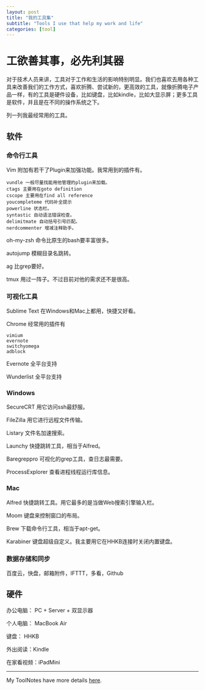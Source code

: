 ```yaml
---
layout: post
title: "我的工具集"
subtitle: "Tools I use that help my work and life"
categories: [tool]
---
```

# 工欲善其事，必先利其器

对于技术人员来讲，工具对于工作和生活的影响特别明显。我们也喜欢去用各种工具来改善我们的工作方式，喜欢折腾、尝试新的，更高效的工具，就像折腾电子产品一样，有的工具是硬件设备，比如键盘，比如kindle，比如大显示屏；更多工具是软件，并且是在不同的操作系统之下。

列一列我最经常用的工具。



## 软件

### 命令行工具

Vim 附加有若干了Plugin来加强功能。我常用到的插件有。

	vundle 一般尽量找能用他管理的plugin来加载。
	ctags 主要用在goto definition
	cscope 主要用在find all reference
	youcompleteme 代码补全提示
	powerline 状态栏。
	syntastic 自动语法错误检查。
	delimitmate 自动括号引号匹配。
	nerdcommenter 增减注释助手。

oh-my-zsh 命令比原生的bash要丰富很多。

autojump 模糊目录名跳转。

ag 比grep要好。

tmux 用过一阵子。不过目前对他的需求还不是很高。

### 可视化工具

Sublime Text 在Windows和Mac上都用，快捷又好看。

Chrome 经常用的插件有

	vimium
	evernote
	switchyomega
	adblock

Evernote 全平台支持

Wunderlist 全平台支持

### Windows

SecureCRT 用它访问ssh最舒服。

FileZilla 用它进行远程文件传输。

Listary 文件名加速搜索。

Launchy 快捷跳转工具，相当于Alfred。

Baregreppro 可视化的grep工具，查日志最需要。

ProcessExplorer 查看进程线程运行库信息。


### Mac

Alfred 快捷跳转工具。用它最多的是当做Web搜索引擎输入栏。

Moom 键盘来控制窗口的布局。

Brew 下载命令行工具，相当于apt-get。

Karabiner 键盘超级自定义。我主要用它在HHKB连接时关闭内置键盘。

### 数据存储和同步
百度云，快盘，邮箱附件，IFTTT，多看，Github


## 硬件

办公电脑： PC + Server + 双显示器

个人电脑： MacBook Air

键盘： HHKB

外出阅读：Kindle

在家看视频：iPadMini


---
My ToolNotes have more details [here][mygithub].

[mygithub]: https://github.com/lucky521/LuckyToolNotes


